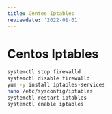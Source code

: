 ```yaml
---
title: Centos Iptables
reviewdate: '2022-01-01'
---
```


# Centos Iptables

```bash
systemctl stop firewalld
systemctl disable firewalld
yum -y install iptables-services
nano /etc/sysconfig/iptables
systemctl restart iptables
systemctl enable iptables
```
